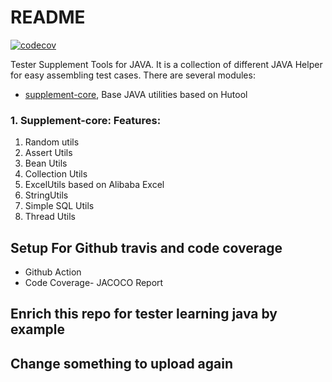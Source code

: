 # README

[![codecov](https://codecov.io/gh/qdriven/qmeta-supplement/branch/master/graph/badge.svg)](https://codecov.io/gh/qdriven/qmeta-supplement)

Tester Supplement Tools for JAVA. It is a collection of different JAVA Helper for easy assembling test cases.
There are several modules:

- [supplement-core](./supplement-core), Base JAVA utilities based on Hutool

### 1. Supplement-core: Features:

1. Random utils
2. Assert Utils
3. Bean Utils
4. Collection Utils
5. ExcelUtils based on Alibaba Excel
6. StringUtils
7. Simple SQL Utils
8. Thread Utils

## Setup For Github travis and code coverage

- Github Action
- Code Coverage- JACOCO Report

## Enrich this repo for tester learning java by example

## Change something to upload again
